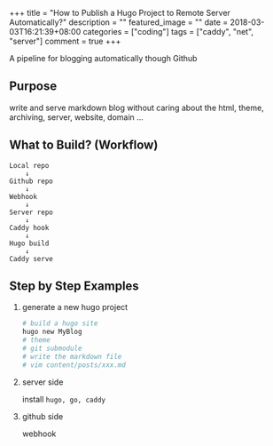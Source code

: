 +++
title = "How to Publish a Hugo Project to Remote Server Automatically?"
description = ""
featured_image = ""
date = 2018-03-03T16:21:39+08:00
categories = ["coding"]
tags = ["caddy", "net", "server"]
comment = true
+++

A pipeline for blogging automatically though Github

## Purpose

write and serve markdown blog without caring about the html, theme, archiving, server, website, domain ...

<!--more-->

## What to Build? (Workflow)

    Local repo
        ↓
    Github repo
        ↓
    Webhook
        ↓
    Server repo
        ↓
    Caddy hook
        ↓
    Hugo build
        ↓
    Caddy serve

## Step by Step Examples

1. generate a new hugo project

   ```bash
   # build a hugo site
   hugo new MyBlog
   # theme
   # git submodule
   # write the markdown file
   # vim content/posts/xxx.md
   ```

1. server side

   install `hugo, go, caddy`

1. github side

   webhook

